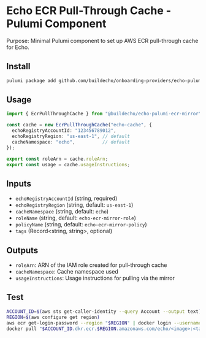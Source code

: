 # Echo ECR Pull-Through Cache - Pulumi Component

Purpose: Minimal Pulumi component to set up AWS ECR pull-through cache for Echo.

## Install
```bash
pulumi package add github.com/buildecho/onboarding-providers/echo-pulumi-ecr-mirror
```

## Usage
```ts
import { EcrPullThroughCache } from "@buildecho/echo-pulumi-ecr-mirror";

const cache = new EcrPullThroughCache("echo-cache", {
  echoRegistryAccountId: "123456789012",
  echoRegistryRegion: "us-east-1", // default
  cacheNamespace: "echo",          // default
});

export const roleArn = cache.roleArn;
export const usage = cache.usageInstructions;
```

## Inputs
- `echoRegistryAccountId` (string, required)
- `echoRegistryRegion` (string, default: `us-east-1`)
- `cacheNamespace` (string, default: `echo`)
- `roleName` (string, default: `echo-ecr-mirror-role`)
- `policyName` (string, default: `echo-ecr-mirror-policy`)
- `tags` (Record<string, string>, optional)

## Outputs
- `roleArn`: ARN of the IAM role created for pull-through cache
- `cacheNamespace`: Cache namespace used
- `usageInstructions`: Usage instructions for pulling via the mirror

## Test
```bash
ACCOUNT_ID=$(aws sts get-caller-identity --query Account --output text)
REGION=$(aws configure get region)
aws ecr get-login-password --region "$REGION" | docker login --username AWS --password-stdin "$ACCOUNT_ID.dkr.ecr.$REGION.amazonaws.com"
docker pull "$ACCOUNT_ID.dkr.ecr.$REGION.amazonaws.com/echo/<image>:<tag>"
```
